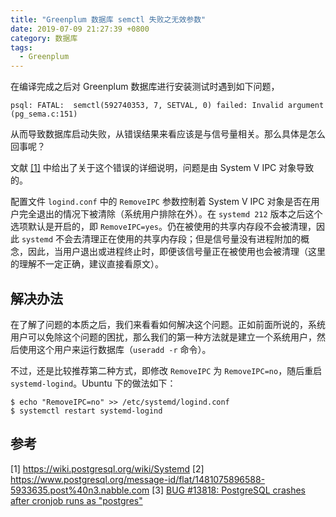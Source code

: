 ```yaml
---
title: "Greenplum 数据库 semctl 失败之无效参数"
date: 2019-07-09 21:27:39 +0800
category: 数据库
tags:
  - Greenplum
---
```


在编译完成之后对 Greenplum 数据库进行安装测试时遇到如下问题，

```
psql: FATAL:  semctl(592740353, 7, SETVAL, 0) failed: Invalid argument (pg_sema.c:151)
```

从而导致数据库启动失败，从错误结果来看应该是与信号量相关。那么具体是怎么回事呢？

文献 <a href="https://wiki.postgresql.org/wiki/Systemd">[1]</a> 中给出了关于这个错误的详细说明，问题是由 System V IPC 对象导致的。

配置文件 `logind.conf` 中的 `RemoveIPC` 参数控制着 System V IPC 对象是否在用户完全退出的情况下被清除（系统用户排除在外）。在 `systemd 212` 版本之后这个选项默认是开启的，即 `RemoveIPC=yes`。仍在被使用的共享内存段不会被清理，因此 `systemd` 不会去清理正在使用的共享内存段；但是信号量没有进程附加的概念，因此，当用户退出或进程终止时，即便该信号量正在被使用也会被清理（这里的理解不一定正确，建议直接看原文）。

<!-- more -->

## 解决办法

在了解了问题的本质之后，我们来看看如何解决这个问题。正如前面所说的，系统用户可以免除这个问题的困扰，那么我们的第一种方法就是建立一个系统用户，然后使用这个用户来运行数据库（`useradd -r` 命令）。

不过，还是比较推荐第二种方式，即修改 `RemoveIPC` 为 `RemoveIPC=no`，随后重启 `systemd-logind`。Ubuntu 下的做法如下：

```
$ echo "RemoveIPC=no" >> /etc/systemd/logind.conf
$ systemctl restart systemd-logind
```

## 参考

[1] https://wiki.postgresql.org/wiki/Systemd
[2] https://www.postgresql.org/message-id/flat/1481075896588-5933635.post%40n3.nabble.com
[3] [BUG #13818: PostgreSQL crashes after cronjob runs as "postgres"](https://www.postgresql.org/message-id/CAK7tEys9-O4BTERbs3Xuk2BfFNNd55u2sM9j5R2Fi7v6BHjrQw@mail.gmail.com)
